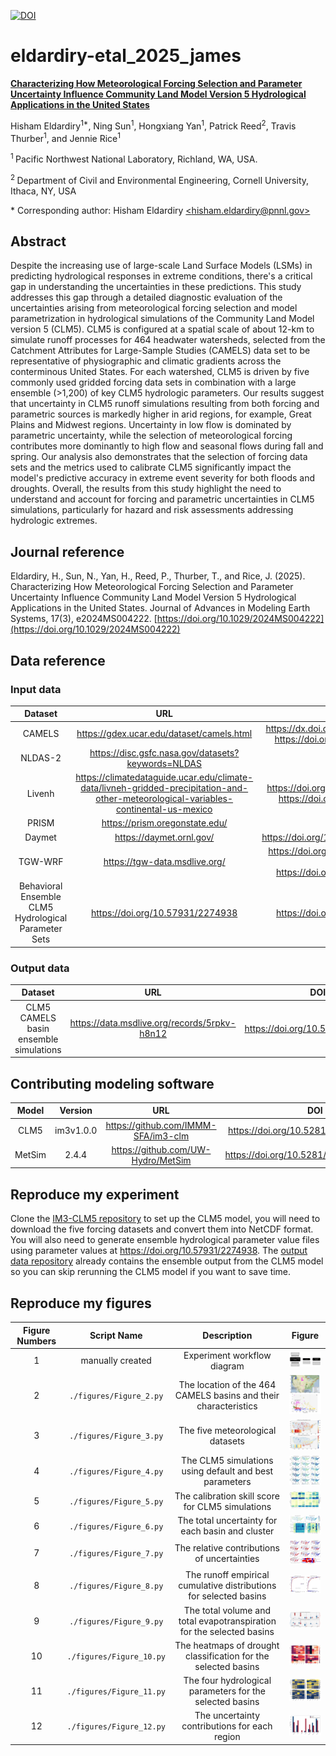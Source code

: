 [![DOI](https://zenodo.org/badge/DOI/10.5281/zenodo.15066432.svg)](https://zenodo.org/doi/10.5281/zenodo.15066432)

# eldardiry-etal\_2025\_james

**[Characterizing How Meteorological Forcing Selection and Parameter Uncertainty Influence Community Land Model Version 5 Hydrological Applications in the United States](https://doi.org/10.1029/2024MS004222)**

Hisham Eldardiry<sup>1\*</sup>, Ning Sun<sup>1</sup>, Hongxiang Yan<sup>1</sup>, Patrick Reed<sup>2</sup>, Travis Thurber<sup>1</sup>, and Jennie Rice<sup>1</sup>

<sup>1 </sup> Pacific Northwest National Laboratory, Richland, WA, USA.

<sup>2 </sup> Department of Civil and Environmental Engineering, Cornell University, Ithaca, NY, USA

\* Corresponding author:  Hisham Eldardiry [\<hisham.eldardiry@pnnl.gov\>](mailto:hisham.eldardiry@pnnl.gov)

## Abstract
Despite the increasing use of large-scale Land Surface Models (LSMs) in predicting hydrological responses in extreme conditions, there's a critical gap in understanding the uncertainties in these predictions. This study addresses this gap through a detailed diagnostic evaluation of the uncertainties arising from meteorological forcing selection and model parametrization in hydrological simulations of the Community Land Model version 5 (CLM5). CLM5 is configured at a spatial scale of about 12-km to simulate runoff processes for 464 headwater watersheds, selected from the Catchment Attributes for Large-Sample Studies (CAMELS) data set to be representative of physiographic and climatic gradients across the conterminous United States. For each watershed, CLM5 is driven by five commonly used gridded forcing data sets in combination with a large ensemble (>1,200) of key CLM5 hydrologic parameters. Our results suggest that uncertainty in CLM5 runoff simulations resulting from both forcing and parametric sources is markedly higher in arid regions, for example, Great Plains and Midwest regions. Uncertainty in low flow is dominated by parametric uncertainty, while the selection of meteorological forcing contributes more dominantly to high flow and seasonal flows during fall and spring. Our analysis also demonstrates that the selection of forcing data sets and the metrics used to calibrate CLM5 significantly impact the model's predictive accuracy in extreme event severity for both floods and droughts. Overall, the results from this study highlight the need to understand and account for forcing and parametric uncertainties in CLM5 simulations, particularly for hazard and risk assessments addressing hydrologic extremes.

## Journal reference
Eldardiry, H., Sun, N., Yan, H., Reed, P., Thurber, T., and Rice, J. (2025). Characterizing How Meteorological Forcing Selection and Parameter Uncertainty Influence Community Land Model Version 5 Hydrological Applications in the United States. Journal of Advances in Modeling Earth Systems, 17(3), e2024MS004222. [https://doi.org/10.1029/2024MS004222](https://doi.org/10.1029/2024MS004222)

## Data reference

### Input data
|       Dataset       |               URL                |               DOI                |
|:-------------------:|:--------------------------------------------:|:--------------------------------:|
|   CAMELS    | https://gdex.ucar.edu/dataset/camels.html | https://dx.doi.org/10.5065/D6MW2F4D, https://doi.org/10.5065/D6G73C3Q |
|   NLDAS-2  | https://disc.gsfc.nasa.gov/datasets?keywords=NLDAS | various |
|   Livenh    | https://climatedataguide.ucar.edu/climate-data/livneh-gridded-precipitation-and-other-meteorological-variables-continental-us-mexico | https://doi.org/10.1038/sdata.2015.42, https://doi.org/10.7289/v5x34vf6 |
|  PRISM | https://prism.oregonstate.edu/ | N/A |
|  Daymet | https://daymet.ornl.gov/ | https://doi.org/10.3334/ORNLDAAC/2129 |
| TGW-WRF | https://tgw-data.msdlive.org/ | https://doi.org/10.1038/s41597-023-02485-5, https://doi.org/10.57931/1885756 |
| Behavioral Ensemble CLM5 Hydrological Parameter Sets | https://doi.org/10.57931/2274938 | https://doi.org/10.57931/2274938 |

### Output data
| Dataset | URL | DOI |
|:-------:|:---:|:---:|
| CLM5 CAMELS basin ensemble simulations | https://data.msdlive.org/records/5rpkv-h8n12 | https://doi.org/10.57931/1922953 |


## Contributing modeling software
| Model | Version | URL | DOI |
|:-----:|:-------:|:---:|:---:|
| CLM5  |  im3v1.0.0 | https://github.com/IMMM-SFA/im3-clm | https://doi.org/10.5281/zenodo.6653705 |
| MetSim | 2.4.4 | https://github.com/UW-Hydro/MetSim | https://doi.org/10.5281/zenodo.10076270 |

## Reproduce my experiment
Clone the [IM3-CLM5 repository](https://github.com/IMMM-SFA/im3-clm) to set up the CLM5 model, you will need to download the five forcing datasets and convert them into NetCDF format. You will also need to generate ensemble hydrological parameter value files using parameter values at https://doi.org/10.57931/2274938. The [output data repository](https://doi.org/10.57931/1922953) already contains the ensemble output from the CLM5 model so you can skip rerunning the CLM5 model if you want to save time.

## Reproduce my figures
| Figure Numbers | Script Name | Description | Figure |
|:--------------:|:-----------:|:-----------:|:------:|
| 1  | manually created | Experiment workflow diagram | <a href="./figures/Figure_1.png"><img width="100" src="./figures/Figure_1.png"/></a> |
| 2  | `./figures/Figure_2.py` | The location of the 464 CAMELS basins and their characteristics | <a href="./figures/Figure_2.png"><img width="100" src="./figures/Figure_2.png"/></a> |
| 3  | `./figures/Figure_3.py` | The five meteorological datasets | <a href="./figures/Figure_3.png"><img width="100" src="./figures/Figure_3.png"/></a> |
| 4  | `./figures/Figure_4.py`| The CLM5 simulations using default and best parameters | <a href="./figures/Figure_4.png"><img width="100" src="./figures/Figure_4.png"/></a> |
| 5  | `./figures/Figure_5.py` | The calibration skill score for CLM5 simulations | <a href="./figures/Figure_5.png"><img width="100" src="./figures/Figure_5.png"/></a> |
| 6  | `./figures/Figure_6.py` | The total uncertainty for each basin and cluster | <a href="./figures/Figure_6.png"><img width="100" src="./figures/Figure_6.png"/></a> |
| 7  | `./figures/Figure_7.py` | The relative contributions of uncertainties | <a href="./figures/Figure_7.png"><img width="100" src="./figures/Figure_7.png"/></a> |
| 8  | `./figures/Figure_8.py` | The runoff empirical cumulative distributions for selected basins | <a href="./figures/Figure_8.png"><img width="100" src="./figures/Figure_8.png"/></a> |
| 9  | `./figures/Figure_9.py` | The total volume and total evapotranspiration for the selected basins | <a href="./figures/Figure_9.png"><img width="100" src="./figures/Figure_9.png"/></a> |
| 10 | `./figures/Figure_10.py` | The heatmaps of drought classification for the selected basins | <a href="./figures/Figure_10.png"><img width="100" src="./figures/Figure_10.png"/></a> |
| 11 | `./figures/Figure_11.py` | The four hydrological parameters for the selected basins | <a href="./figures/Figure_11.png"><img width="100" src="./figures/Figure_11.png"/></a> |
| 12 | `./figures/Figure_12.py` | The uncertainty contributions for each region | <a href="./figures/Figure_12.png"><img width="100" src="./figures/Figure_12.png"/></a> |
